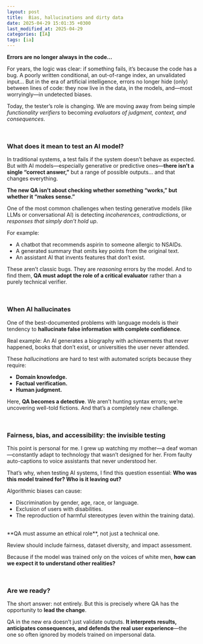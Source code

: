 ```yaml
---
layout: post
title:  Bias, hallucinations and dirty data
date: 2025-04-29 15:01:35 +0300
last_modified_at: 2025-04-29
categories: [IA]
tags: [ia]
---
```


**Errors are no longer always in the code…**

For years, the logic was clear: if something fails, it’s because the code has a bug. A poorly written conditional, an out-of-range index, an unvalidated input…
But in the era of artificial intelligence, errors no longer hide (only) between lines of code: they now live in the data, in the models, and—most worryingly—in undetected biases.

Today, the tester’s role is changing. We are moving away from being simple *functionality verifiers* to becoming *evaluators of judgment, context, and consequences*.

<br>

### What does it mean to test an AI model?

In traditional systems, a test fails if the system doesn’t behave as expected.
But with AI models—especially generative or predictive ones—**there isn’t a single “correct answer,”** but a range of possible outputs… and that changes everything.

**The new QA isn’t about checking whether something “works,” but whether it “makes sense.”**

One of the most common challenges when testing generative models (like LLMs or conversational AI) is detecting *incoherences*, *contradictions*, or *responses that simply don’t hold up*.

For example:

* A chatbot that recommends aspirin to someone allergic to NSAIDs.
* A generated summary that omits key points from the original text.
* An assistant AI that invents features that don’t exist.

These aren’t classic bugs. They are *reasoning* errors by the model. And to find them, **QA must adopt the role of a critical evaluator** rather than a purely technical verifier.

<br>

### When AI hallucinates

One of the best-documented problems with language models is their tendency to **hallucinate false information with complete confidence**.

Real example:
An AI generates a biography with achievements that never happened, books that don’t exist, or universities the user never attended.

These *hallucinations* are hard to test with automated scripts because they require:

* **Domain knowledge.**
* **Factual verification.**
* **Human judgment.**

Here, **QA becomes a detective**. We aren’t hunting syntax errors; we’re uncovering well-told fictions. And that’s a completely new challenge.

<br>

### Fairness, bias, and accessibility: the invisible testing    

This point is personal for me.
I grew up watching my mother—a deaf woman—constantly adapt to technology that wasn’t designed for her. From faulty auto-captions to voice assistants that never understood her.

That’s why, when testing AI systems, I find this question essential:
**Who was this model trained for? Who is it leaving out?**

Algorithmic biases can cause:

* Discrimination by gender, age, race, or language.
* Exclusion of users with disabilities.
* The reproduction of harmful stereotypes (even within the training data).

<br>
**QA must assume an ethical role**, not just a technical one.

Review should include fairness, dataset diversity, and impact assessment.

Because if the model was trained only on the voices of white men, **how can we expect it to understand other realities?**

<br>

### Are we ready?

The short answer: not entirely.
But this is precisely where QA has the opportunity to **lead the change**.

QA in the new era doesn’t just validate outputs. **It interprets results, anticipates consequences, and defends the real user experience**—the one so often ignored by models trained on impersonal data.
